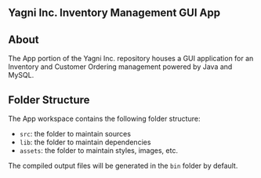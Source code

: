 ## Yagni Inc. Inventory Management GUI App

## About 

The App portion of the Yagni Inc. repository houses a GUI application for an Inventory and Customer Ordering management powered by Java and MySQL. 


## Folder Structure

The App workspace contains the following folder structure: 

- `src`: the folder to maintain sources
- `lib`: the folder to maintain dependencies
- `assets`: the folder to maintain styles, images, etc. 

The compiled output files will be generated in the `bin` folder by default.

